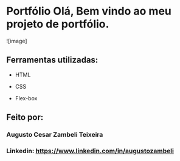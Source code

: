 # Portfólio Olá, Bem vindo ao meu projeto de portfólio.

![image] 

## Ferramentas utilizadas:

* HTML

* CSS

* Flex-box

## Feito por: 

### Augusto Cesar Zambeli Teixeira

### Linkedin: https://www.linkedin.com/in/augustozambeli
